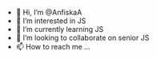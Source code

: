 - 👋 Hi, I’m @AnfiskaA
- 👀 I’m interested in JS
- 🌱 I’m currently learning JS
- 💞️ I’m looking to collaborate on senior JS
- 📫 How to reach me ...

<!---
AnfiskaA/AnfiskaA is a ✨ special ✨ repository because its `README.md` (this file) appears on your GitHub profile.
You can click the Preview link to take a look at your changes.
--->
